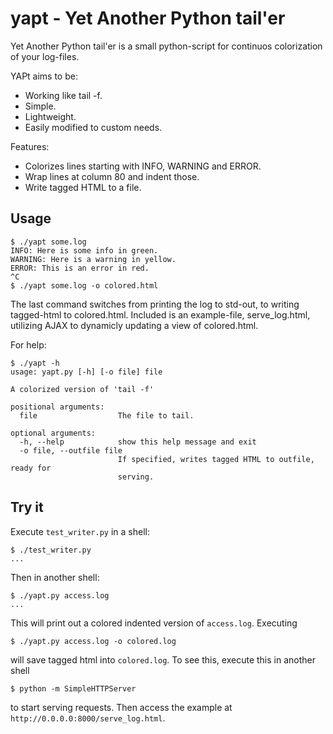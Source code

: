 yapt - Yet Another Python tail'er
====

Yet Another Python tail'er is a small python-script for continuos colorization
of your log-files.

YAPt aims to be:
- Working like tail -f.
- Simple.
- Lightweight.
- Easily modified to custom needs.

Features:
- Colorizes lines starting with INFO, WARNING and ERROR.
- Wrap lines at column 80 and indent those.
- Write tagged HTML to a file.

Usage
-----

    $ ./yapt some.log
    INFO: Here is some info in green.
    WARNING: Here is a warning in yellow.
    ERROR: This is an error in red.
    ^C
    $ ./yapt some.log -o colored.html
    
The last command switches from printing the log to std-out, to writing
tagged-html to colored.html. Included is an example-file, serve_log.html,
utilizing AJAX to dynamicly updating a view of colored.html.

For help:

    $ ./yapt -h
    usage: yapt.py [-h] [-o file] file

    A colorized version of 'tail -f'

    positional arguments:
      file                  The file to tail.

    optional arguments:
      -h, --help            show this help message and exit
      -o file, --outfile file
                            If specified, writes tagged HTML to outfile, ready for
                            serving.

Try it
------
Execute `test_writer.py` in a shell:

    $ ./test_writer.py
    ...

Then in another shell:

    $ ./yapt.py access.log
    ...

This will print out a colored indented version of `access.log`.
Executing

    $ ./yapt.py access.log -o colored.log

will save tagged html into `colored.log`.
To see this, execute this in another shell

    $ python -m SimpleHTTPServer

to start serving requests. Then access the example at
`http://0.0.0.0:8000/serve_log.html`.
